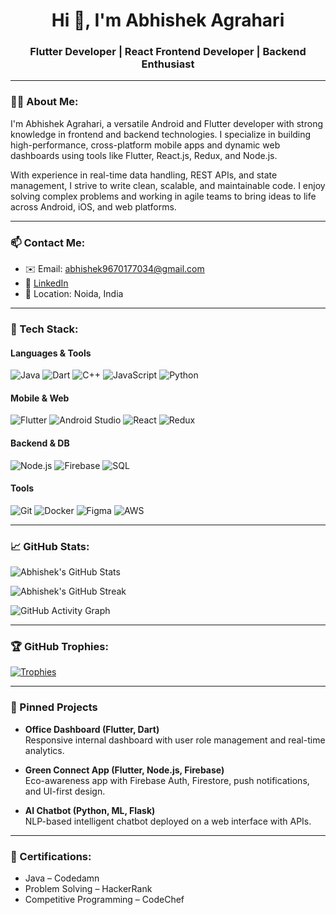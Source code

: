 <h1 align="center">Hi 👋, I'm Abhishek Agrahari</h1>
<h3 align="center"> Flutter Developer | React Frontend Developer | Backend Enthusiast</h3>

---

### 🧑‍💻 About Me:

I'm Abhishek Agrahari, a versatile Android and Flutter developer with strong knowledge in frontend and backend technologies. I specialize in building high-performance, cross-platform mobile apps and dynamic web dashboards using tools like Flutter, React.js, Redux, and Node.js.

With experience in real-time data handling, REST APIs, and state management, I strive to write clean, scalable, and maintainable code. I enjoy solving complex problems and working in agile teams to bring ideas to life across Android, iOS, and web platforms.

---

### 📫 Contact Me:

- ✉️ Email: abhishek9670177034@gmail.com  
- 🔗 [LinkedIn](https://www.linkedin.com/in/abhishek-agrahari-5208431a0)  
- 📍 Location: Noida, India  

---

### 🚀 Tech Stack:

#### **Languages & Tools**
![Java](https://img.shields.io/badge/Java-orange?style=flat&logo=java)
![Dart](https://img.shields.io/badge/Dart-0175C2?style=flat&logo=dart)
![C++](https://img.shields.io/badge/C++-00599C?style=flat&logo=cplusplus)
![JavaScript](https://img.shields.io/badge/JavaScript-yellow?style=flat&logo=javascript)
![Python](https://img.shields.io/badge/Python-3776AB?style=flat&logo=python)

#### **Mobile & Web**
![Flutter](https://img.shields.io/badge/Flutter-02569B?style=flat&logo=flutter)
![Android Studio](https://img.shields.io/badge/Android%20Studio-3DDC84?style=flat&logo=android-studio)
![React](https://img.shields.io/badge/React-20232A?style=flat&logo=react)
![Redux](https://img.shields.io/badge/Redux-764ABC?style=flat&logo=redux)

#### **Backend & DB**
![Node.js](https://img.shields.io/badge/Node.js-339933?style=flat&logo=node.js)
![Firebase](https://img.shields.io/badge/Firebase-FFCA28?style=flat&logo=firebase)
![SQL](https://img.shields.io/badge/SQL-4479A1?style=flat&logo=mysql)

#### **Tools**
![Git](https://img.shields.io/badge/Git-F05032?style=flat&logo=git)
![Docker](https://img.shields.io/badge/Docker-2496ED?style=flat&logo=docker)
![Figma](https://img.shields.io/badge/Figma-F24E1E?style=flat&logo=figma)
![AWS](https://img.shields.io/badge/AWS-232F3E?style=flat&logo=amazon-aws)

---

### 📈 GitHub Stats:

![Abhishek's GitHub Stats](https://github-readme-stats.vercel.app/api?username=AbhishekAgrahari22&show_icons=true&theme=github_dark)

![Abhishek's GitHub Streak](https://github-readme-streak-stats.herokuapp.com?user=AbhishekAgrahari22&theme=github-dark)

![GitHub Activity Graph](https://github-readme-activity-graph.vercel.app/graph?username=AbhishekAgrahari22&theme=react-dark)

---

### 🏆 GitHub Trophies:

[![Trophies](https://github-profile-trophy.vercel.app/?username=AbhishekAgrahari22&theme=onedark)](https://github.com/ryo-ma/github-profile-trophy)

---

### 📌 Pinned Projects

- **Office Dashboard (Flutter, Dart)**  
  Responsive internal dashboard with user role management and real-time analytics.

- **Green Connect App (Flutter, Node.js, Firebase)**  
  Eco-awareness app with Firebase Auth, Firestore, push notifications, and UI-first design.

- **AI Chatbot (Python, ML, Flask)**  
  NLP-based intelligent chatbot deployed on a web interface with APIs.

---

### 🧾 Certifications:

- Java – Codedamn  
- Problem Solving – HackerRank  
- Competitive Programming – CodeChef  
